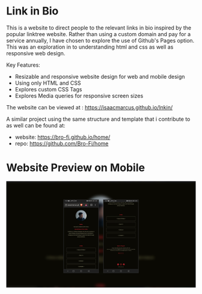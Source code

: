 # Link in Bio

This is a website to direct people to the relevant links in bio inspired by the popular linktree website.
Rather than using a custom domain and pay for a service annually, I have chosen to explore the use of Github's Pages option.
This was an exploration in to understanding html and css as well as responsive web design.

Key Features:
- Resizable and responsive website design for web and mobile design
- Using only HTML and CSS
- Explores custom CSS Tags
- Explores Media queries for responsive screen sizes

The website can be viewed at :
https://isaacmarcus.github.io/lnkin/

A similar project using the same structure and template that i contribute to as well can be found at:
- website: https://bro-fi.github.io/home/
- repo: https://github.com/Bro-Fi/home


# Website Preview on Mobile

![preview_img](https://github.com/isaacmarcus/lnkin/blob/main/images/lnktree_ss.png?raw=true)
 
